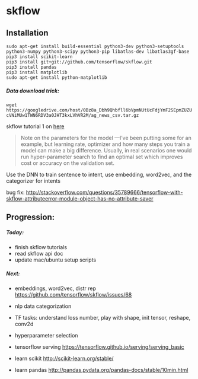 # skflow

## Installation

```shell
sudo apt-get install build-essential python3-dev python3-setuptools python3-numpy python3-scipy python3-pip libatlas-dev libatlas3gf-base
pip3 install scikit-learn
pip3 install git+git://github.com/tensorflow/skflow.git
pip3 install pandas
pip3 install matplotlib
sudo apt-get install python-matplotlib
```

##### Data download trick: 
`wget https://googledrive.com/host/0Bz8a_Dbh9Qhbfll6bVpmNUtUcFdjYmF2SEpmZUZUcVNiMUw1TWN6RDV3a0JHT3kxLVhVR2M/ag_news_csv.tar.gz`

skflow tutorial 1 on [here](https://medium.com/@ilblackdragon/tensorflow-tutorial-part-1-c559c63c0cb1#.feohjl3hx)

>Note on the parameters for the model —I’ve been putting some for an example, but learning rate, optimizer and how many steps you train a model can make a big difference. Usually, in real scenarios one would run hyper-parameter search to find an optimal set which improves cost or accuracy on the validation set.


Use the DNN to train sentence to intent, use embedding, word2vec, and the categorizer for intents

bug fix: http://stackoverflow.com/questions/35789666/tensorflow-with-skflow-attributeerror-module-object-has-no-attribute-saver

## Progression:

##### Today:

- finish skflow tutorials
- read skflow api doc
- update mac/ubuntu setup scripts


##### Next:
- embeddings, word2vec, distr rep https://github.com/tensorflow/skflow/issues/68
- nlp data categorization
- TF tasks: understand loss number, play with shape, init tensor, reshape, conv2d
- hyperparameter selection
- tensorflow serving https://tensorflow.github.io/serving/serving_basic

- learn scikit http://scikit-learn.org/stable/
- learn pandas http://pandas.pydata.org/pandas-docs/stable/10min.html
